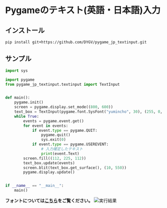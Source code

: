 # Pygameのテキスト(英語・日本語)入力
## インストール
```
pip install git+https://github.com/DYGV/pygame_jp_textinput.git
```

## サンプル
```python
import sys

import pygame
from pygame_jp_textinput.textinput import TextInput


def main():
    pygame.init()
    screen = pygame.display.set_mode((800, 600))
    text_box = TextInput(pygame.font.SysFont("yumincho", 30), (255, 0, 0))
    while True:
        events = pygame.event.get()
        for event in events:
            if event.type == pygame.QUIT:
                pygame.quit()
                sys.exit(0)
            if event.type == pygame.USEREVENT:
                # 入力確定したテキスト
                print(event.Text)
        screen.fill((112, 225, 112))
        text_box.update(events)
        screen.blit(text_box.get_surface(), (10, 550))
        pygame.display.update()


if __name__ == "__main__":
    main()
```
__フォントについては[こちら](https://dygv.github.io/blog/post/2021/01/pygame%E3%81%AE%E3%83%86%E3%82%AD%E3%82%B9%E3%83%88%E5%85%A5%E5%8A%9B/#%E3%83%95%E3%82%A9%E3%83%B3%E3%83%88%E3%81%AB%E3%81%A4%E3%81%84%E3%81%A6)をご覧ください。__
![実行結果](https://user-images.githubusercontent.com/8480644/117116657-941ea480-adc9-11eb-97fd-90c3400f4bfa.gif)

